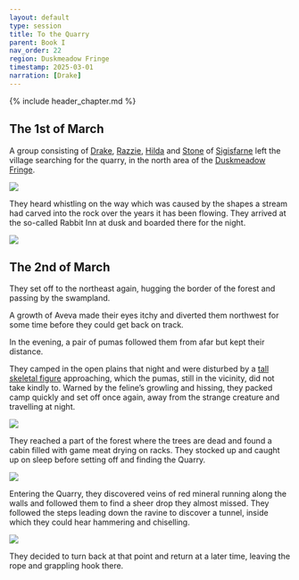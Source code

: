 ```yaml
---
layout: default
type: session
title: To the Quarry
parent: Book I
nav_order: 22
region: Duskmeadow Fringe
timestamp: 2025-03-01
narration: [Drake]
---
```


{% include header_chapter.md %}

## The 1st of March

A group consisting of [Drake](../../directory/Sigisfarne/Drake.md), [Razzie](../../directory/Sigisfarne/Razvan.md), [Hilda](../../directory/Sigisfarne/Hilda.md) and [Stone](../../directory/Sigisfarne/Stone.md) of [Sigisfarne](../../directory/Sigisfarne/index.md) left the village searching for the quarry, in the north area of the [Duskmeadow Fringe](../../directory/DuskmeadowFringe/index.md).

![](https://i.imgur.com/Wm39U9u.png)

They heard whistling on the way which was caused by the shapes a stream had carved into the rock over the years it has been flowing.
They arrived at the so-called Rabbit Inn at dusk and boarded there for the night.

![](https://i.imgur.com/J0kh8Zc.png)


## The 2nd of March

They set off to the northeast again, hugging the border of the forest and passing by the swampland.

A growth of Aveva made their eyes itchy and diverted them northwest for some time before they could get back on track.

In the evening, a pair of pumas followed them from afar but kept their distance.

They camped in the open plains that night and were disturbed by a [tall skeletal figure](../../directory/DuskmeadowFringe/TheHunger.md) approaching, which the pumas, still in the vicinity, did not take kindly to. Warned by the feline’s growling and hissing, they packed camp quickly and set off once again, away from the strange creature and travelling at night.

![](https://i.imgur.com/ZBTBM5p.png)

They reached a part of the forest where the trees are dead and found a cabin filled with game meat drying on racks. They stocked up and caught up on sleep before setting off and finding the Quarry.

![](https://i.imgur.com/wa71Lmu.png)

Entering the Quarry, they discovered veins of red mineral running along the walls and followed them to find a sheer drop they almost missed. They followed the steps leading down the ravine to discover a tunnel, inside which they could hear hammering and chiselling.

![](https://i.pinimg.com/736x/4c/45/7e/4c457e9c48d344676721c40b61a54476.jpg)

They decided to turn back at that point and return at a later time, leaving the rope and grappling hook there.
